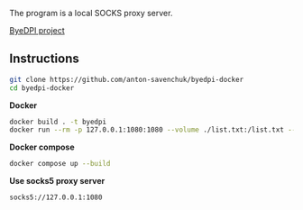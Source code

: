 The program is a local SOCKS proxy server.

[ByeDPI project](https://github.com/hufrea/byedpi)

## Instructions

```bash
git clone https://github.com/anton-savenchuk/byedpi-docker
cd byedpi-docker
```

**Docker**

```bash
docker build . -t byedpi
docker run --rm -p 127.0.0.1:1080:1080 --volume ./list.txt:/list.txt --name byedpi byedpi --hosts list.txt -s1 -q1 -Y -Ar -s5 -o1+s -At -f-1 -r1+s -As -s1 -o1 +s -s-1 -An
```

**Docker compose**

```bash
docker compose up --build
```

**Use socks5 proxy server**

```
socks5://127.0.0.1:1080
```
